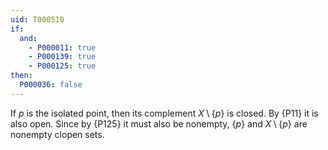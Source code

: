 ```yaml
---
uid: T000510
if:
  and:
    - P000011: true
    - P000139: true
    - P000125: true
then:
  P000036: false
---
```


If $p$ is the isolated point, then its complement $X\setminus\{p\}$ is closed. By {P11} it is also open. Since by {P125} it must also be nonempty, $\{p\}$ and $X\setminus\{p\}$ are nonempty clopen sets.

